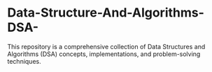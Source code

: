 # Data-Structure-And-Algorithms-DSA-
This repository is a comprehensive collection of Data Structures and Algorithms (DSA) concepts, implementations, and problem-solving techniques.
